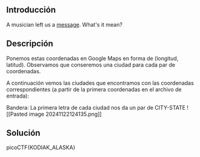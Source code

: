 ## Introducción
A musician left us a [message](https://jupiter.challenges.picoctf.org/static/d5570d48262dbba2a31f2a940409ad9d/message.txt). What's it mean?

## Descripción

Ponemos estas coordenadas en Google Maps en forma de (longitud, latitud). Observamos que conseremos una ciudad para cada par de coordenadas.

A continuación vemos las ciudades que encontramos con las coordenadas correspondientes (a partir de la primera coordenadas en el archivo de entrada):

Bandera: La primera letra de cada ciudad nos da un par de CITY-STATE
![[Pasted image 20241122124135.png]]
## Solución 
picoCTF{KODIAK_ALASKA}